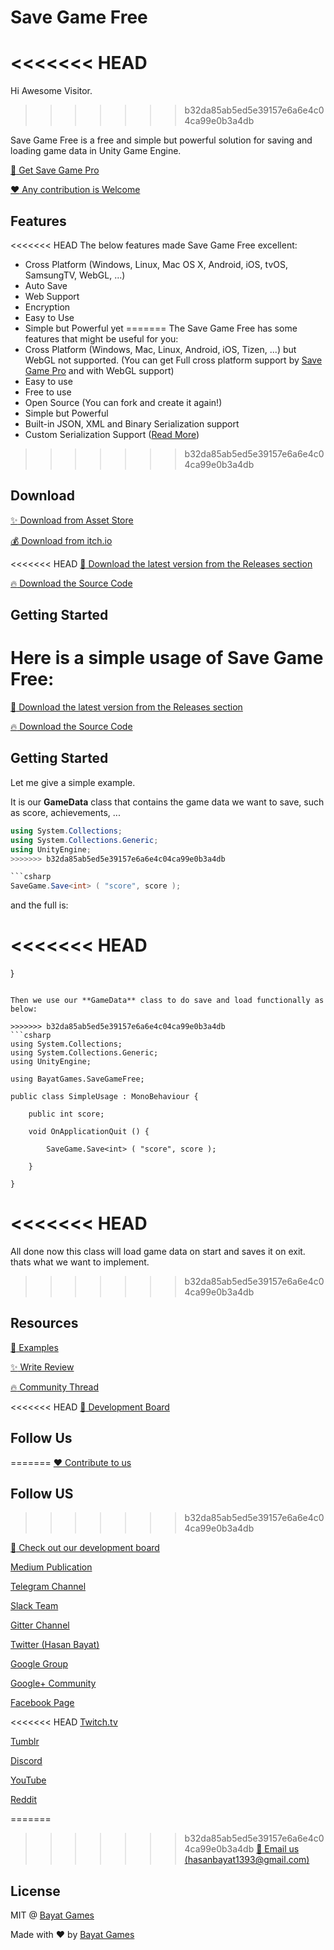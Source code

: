 # Save Game Free
<<<<<<< HEAD
=======

Hi Awesome Visitor.
>>>>>>> b32da85ab5ed5e39157e6a6e4c04ca99e0b3a4db

Save Game Free is a free and simple but powerful solution for saving and loading game data in Unity Game Engine.

[:rocket: Get Save Game Pro](https://github.com/EmpireAssets/SaveGamePro/)

[:heart: Any contribution is Welcome](https://github.com/BayatGames/SaveGameFree/blob/master/CONTRIBUTING.md)

## Features

<<<<<<< HEAD
The below features made Save Game Free excellent:

- Cross Platform (Windows, Linux, Mac OS X, Android, iOS, tvOS, SamsungTV, WebGL, ...)
- Auto Save
- Web Support
- Encryption
- Easy to Use
- Simple but Powerful yet
=======
The Save Game Free has some features that might be useful for you:
- Cross Platform (Windows, Mac, Linux, Android, iOS, Tizen, ...) but WebGL not supported. (You can get Full cross platform support by [Save Game Pro](https://github.com/BayatGames/SaveGamePro/) and with WebGL support)
- Easy to use
- Free to use
- Open Source (You can fork and create it again!)
- Simple but Powerful
- Built-in JSON, XML and Binary Serialization support
- Custom Serialization Support ([Read More](https://github.com/BayatGames/SaveGameFree/wiki/How-to-Create-Custom-Serializer%3F))
>>>>>>> b32da85ab5ed5e39157e6a6e4c04ca99e0b3a4db

## Download

[:sparkles: Download from Asset Store](https://www.assetstore.unity3d.com/#!/content/81519)

[:moneybag: Download from itch.io](https://bayat.itch.io/save-game-free)

<<<<<<< HEAD
[:rocket: Download the latest version from the Releases section](https://github.com/EmpireAssets/SaveGameFree/releases/latest)

[:fire: Download the Source Code](https://github.com/EmpireAssets/SaveGameFree/archive/master.zip)

## Getting Started

Here is a simple usage of Save Game Free:
=======
[:rocket: Download the latest version from the Releases section](https://github.com/BayatGames/SaveGameFree/releases/latest)

[:fire: Download the Source Code](https://github.com/BayatGames/SaveGameFree/archive/master.zip)

## Getting Started

Let me give a simple example.

It is our **GameData** class that contains the game data we want to save, such as score, achievements, ...

```csharp
using System.Collections;
using System.Collections.Generic;
using UnityEngine;
>>>>>>> b32da85ab5ed5e39157e6a6e4c04ca99e0b3a4db

```csharp
SaveGame.Save<int> ( "score", score );
```

and the full is:

<<<<<<< HEAD
=======
}
```

Then we use our **GameData** class to do save and load functionally as below:

>>>>>>> b32da85ab5ed5e39157e6a6e4c04ca99e0b3a4db
```csharp
using System.Collections;
using System.Collections.Generic;
using UnityEngine;

using BayatGames.SaveGameFree;

public class SimpleUsage : MonoBehaviour {

	public int score;

	void OnApplicationQuit () {

		SaveGame.Save<int> ( "score", score );

	}

}
```
<<<<<<< HEAD
=======

All done now this class will load game data on start and saves it on exit. thats what we want to implement.
>>>>>>> b32da85ab5ed5e39157e6a6e4c04ca99e0b3a4db

## Resources

[:book: Examples](https://github.com/BayatGames/SaveGameFree/wiki/Examples)

[:sparkles: Write Review](https://www.assetstore.unity3d.com/#!/content/81519)

[:fire: Community Thread](https://forum.unity3d.com/threads/released-empireassets-save-game-free.457658/)

<<<<<<< HEAD
[:rocket: Development Board](https://trello.com/bayatgames)

## Follow Us
=======
[:heart: Contribute to us](https://github.com/BayatGames/SaveGameFree/blob/master/CONTRIBUTING.md)

## Follow US
>>>>>>> b32da85ab5ed5e39157e6a6e4c04ca99e0b3a4db

[:notebook: Check out our development board](https://trello.com/bayatgames)

[Medium Publication](https://medium.com/bayat-games)

[Telegram Channel](https://t.me/BayatGamesOfficial)

[Slack Team](https://bayatgames.slack.com)

[Gitter Channel](https://gitter.im/BayatGames)

[Twitter (Hasan Bayat)](https://www.twitter.com/EmpireWorld1393)

[Google Group](https://groups.google.com/forum/#!forum/bayatgames)

[Google+ Community](https://plus.google.com/communities/108974587311747022650)

[Facebook Page](https://www.facebook.com/Bayat-Games-277386306024083)

<<<<<<< HEAD
[Twitch.tv](https://www.twitch.tv/bayatgames)

[Tumblr](https://bayatgames.tumblr.com)

[Discord](https://discordapp.com/channels/307041709701988352/307041709701988352)

[YouTube](https://www.youtube.com/channel/UCDLJbvqDKJyBKU2E8TMEQpQ)

[Reddit](https://www.reddit.com/r/bayatgames)

=======
>>>>>>> b32da85ab5ed5e39157e6a6e4c04ca99e0b3a4db
[:e-mail: Email us (hasanbayat1393@gmail.com)](mailto:hasanbayat1393@gmail.com)

## License

MIT @ [Bayat Games](https://github.com/BayatGames)

Made with :heart: by [Bayat Games](https://github.com/BayatGames)
